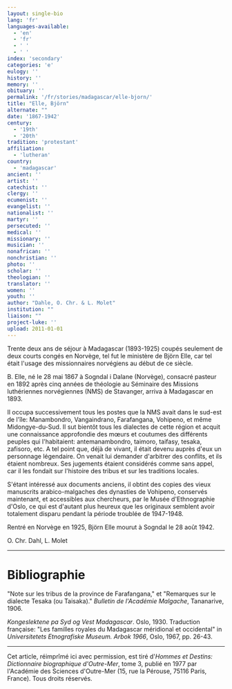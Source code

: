 ```yaml
---
layout: single-bio
lang: 'fr'
languages-available:
  - 'en'
  - 'fr'
  - ' '
  - ' '
index: 'secondary'
categories: 'e'
eulogy: ''
history: ''
memory: ''
obituary: ''
permalink: '/fr/stories/madagascar/elle-bjorn/'
title: "Elle, Björn"
alternate: ""
date: '1867-1942'
century:
  - '19th'
  - '20th'
tradition: 'protestant'
affiliation:
  - 'lutheran'
country:
  - 'madagascar'
ancient: ''
artist: ''
catechist: ''
clergy: ''
ecumenist: ''
evangelist: ''
nationalist: ''
martyr: ''
persecuted: ''
medical: ''
missionary: ''
musician: ''
nonafrican: ''
nonchristian: ''
photo: ''
scholar: ''
theologian: ''
translator: ''
women: ''
youth: ''
author: "Dahle, O. Chr. & L. Molet"
institution: ""
liaison: ""
project-luke: ''
upload: 2011-01-01
---
```




Trente deux ans de séjour à Madagascar (1893-1925) coupés seulement de deux courts congés en Norvège, tel fut le ministère de Björn Elle, car tel était l'usage des missionnaires norvégiens au début de ce siècle.

B. Elle, né le 28 mai 1867 à Sogndal i Dalane (Norvège), consacré pasteur en 1892 après cinq années de théologie au Séminaire des Missions luthériennes norvégiennes (NMS) de Stavanger, arriva à Madagascar en 1893.

Il occupa successivement tous les postes que la NMS avait dans le sud-est de l'île: Manambondro, Vangaindrano, Farafangana, Vohipeno, et même Midongye-du-Sud. Il sut bientôt tous les dialectes de cette région et acquit une connaissance approfondie des mœurs et coutumes des différents peuples qui l'habitaient: antemanambondro, taimoro, taifasy, tesaka, zafisoro, etc. A tel point que, déjà de vivant, il était devenu auprès d'eux un personnage légendaire. On venait lui demander d'arbitrer des conflits, et ils étaient nombreux. Ses jugements étaient considérés comme sans appel, car il les fondait sur l'histoire des tribus et sur les traditions locales.

S'étant intéressé aux documents anciens, il obtint des copies des vieux manuscrits arabico-malgaches des dynasties de Vohipeno, conservés maintenant, et accessibles aux chercheurs, par le Musée d'Ethnographie d'Oslo, ce qui est d'autant plus heureux que les originaux semblent avoir totalement disparu pendant la période troublée de 1947-1948.

Rentré en Norvège en 1925, Björn Elle mourut à Sogndal le 28 août 1942.

O. Chr. Dahl, L. Molet

---

# Bibliographie

"Note sur les tribus de la province de Farafangana," et "Remarques sur le dialecte Tesaka (ou Taisaka)." *Bulletin de l'Académie Malgache*, Tananarive, 1906.

*Kongeslektene pa Syd og Vest Madagascar*. Oslo, 1930. Traduction française: "Les familles royales du Madagascar méridional et occidental" in *Universitetets Etnografiske Museum. Arbok 1966*, Oslo, 1967, pp. 26-43.

---

Cet article, réimprîmé ici avec permission, est tiré d'*Hommes et Destins: Dictionnaire biographique d'Outre-Mer*, tome 3, publié en 1977 par l'Académie des Sciences d'Outre-Mer (15, rue la Pérouse, 75116 Paris, France). Tous droits réservés.